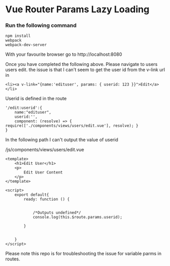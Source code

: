 # Vue Router Params Lazy Loading 

### Run the following command
```
npm install
webpack
webpack-dev-server 
```
With your favourite browser go to http://localhost:8080

Once you have completed the following above.  Please navigate to users
users edit.  the issue is that I can't seem to get the user id from the v-link url in 

```
<li><a v-link="{name:'edituser', params: { userid: 123 }}">Edit</a></li>
```


Userid is defined in the route

```
'/edit:userid':{
    name:"edituser",
    userid:'',
    component: (resolve) => { require(['./components/views/users/edit.vue'], resolve); }
}
```

In the following path I can't output the value of userid

/js/components/views/users/edit.vue
```
<template>
    <h1>Edit User</h1>
    <p>
        Edit User Content
    </p>
</template>

<script>
    export default{
        ready: function () {


            /*Outputs undefined*/
            console.log(this.$route.params.userid);

        }


    }
</script>
```

Please note this repo is for troubleshooting the issue for variable parms in routes.

